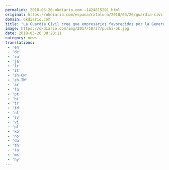 ```yaml
---
permalink: 2018-03-26-okdiario.com--1424815201.html
original: https://okdiario.com/espana/cataluna/2018/03/26/guardia-civil-cree-que-empresarios-favorecidos-generalitat-pagan-gastos-puigdemont-2022476
domain: okdiario.com
title: "La Guardia Civil cree que empresarios favorecidos por la Generalitat pagan los gastos de Puigdemont"
image: https://okdiario.com/img/2017/10/27/puchi-ok.jpg
date: 2018-03-26 08:20:11
category: news
translations: 
 - 'en'
 - 'de'
 - 'ru'
 - 'ja'
 - 'fr'
 - 'it'
 - 'zh-CN'
 - 'zh-TW'
 - 'ar'
 - 'fa'
 - 'pt'
 - 'hi'
 - 'tr'
 - 'id'
 - 'nl'
 - 'sv'
 - 'vi'
 - 'pl'
 - 'ko'
 - 'no'
 - 'da'
 - 'th'
 - 'ta'
 - 'ms'
 - 'hy'
---
```


